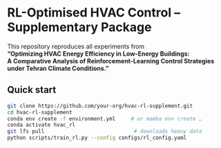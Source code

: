 # RL-Optimised HVAC Control – Supplementary Package

This repository reproduces all experiments from  
**“Optimizing HVAC Energy Efficiency in Low-Energy Buildings:  
A Comparative Analysis of Reinforcement-Learning Control Strategies under Tehran Climate Conditions.”**

## Quick start
```bash
git clone https://github.com/your-org/hvac-rl-supplement.git
cd hvac-rl-supplement
conda env create -f environment.yml     # or mamba env create …
conda activate hvac_rl
git lfs pull                             # downloads heavy data
python scripts/train_rl.py --config configs/rl_config.yaml
